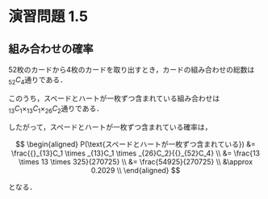 # 演習問題 1.5

## 組み合わせの確率

52枚のカードから4枚のカードを取り出すとき，カードの組み合わせの総数は$_{52}C_4$通りである．

このうち，スペードとハートが一枚ずつ含まれている組み合わせは$_{13}C_1 \times _{13}C_1 \times _{26}C_2$通りである．

したがって，スペードとハートが一枚ずつ含まれている確率は，

$$
\begin{aligned}
    P(\text{スペードとハートが一枚ずつ含まれている})
    &= \frac{{}_{13}C_1 \times _{13}C_1 \times _{26}C_2}{{}_{52}C_4} \\
    &= \frac{13 \times 13 \times 325}{270725} \\
    &= \frac{54925}{270725} \\
    &\approx 0.2029 \\
\end{aligned}
$$

となる．
